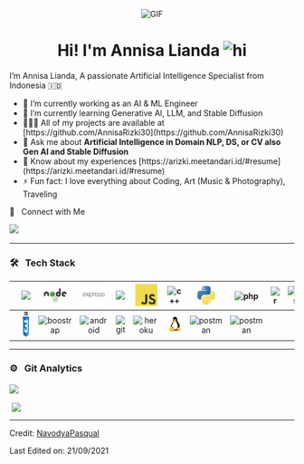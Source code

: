   <p align="center">
<img alt="GIF" src="https://github.com/arsentieva/arsentieva/blob/main/code.gif?raw=true" height="280">
 </p><p>
</p><h1 align="center"> Hi! I'm Annisa Lianda <img src="https://user-images.githubusercontent.com/1303154/88677602-1635ba80-d120-11ea-84d8-d263ba5fc3c0.gif" width="28px" alt="hi"></h1>
<p>I’m Annisa Lianda, A passionate Artificial Intelligence Specialist from Indonesia 🇮🇩</p>
<!-- TODO: Add last video link -->
<ul>
<li>🔭 I’m currently working as an AI & ML Engineer</li>
<li>🌱 I’m currently learning Generative AI, LLM, and Stable Diffusion</li>
<li>👩🏻‍💻 All of my projects are available at [https://github.com/AnnisaRizki30](https://github.com/AnnisaRizki30)</li>
<li>💬 Ask me about <strong>Artificial Intelligence in Domain NLP, DS, or CV also Gen AI and Stable Diffusion</strong>
<li>📄 Know about my experiences [https://arizki.meetandari.id/#resume](https://arizki.meetandari.id/#resume)
<li>⚡  Fun fact: I love everything about Coding, Art (Music & Photography), Traveling</li>
</ul>
<p>🤝 &nbsp; Connect with Me</p>
<p><a href="[https://www.linkedin.com/in/navodya-pasqual-11ba801b1/](https://www.linkedin.com/in/annisa-rizki-liliandari/)"><img src="https://img.shields.io/badge/linkedin-%230077B5.svg?&amp;style=for-the-badge&amp;logo=linkedin&amp;logoColor=white"></a>
<hr>
<h3 id="--tech-stack">🛠 &nbsp; Tech Stack</h3>





































<table><thead><tr><th align="center"><img src="https://raw.githubusercontent.com/devicons/devicon/master/icons/react/react-original-wordmark.svg" width="40"></th><th align="center"><img src="https://www.vectorlogo.zone/logos/springio/springio-icon.svg" width="40"></th><th align="center"><img src="https://raw.githubusercontent.com/devicons/devicon/master/icons/nodejs/nodejs-original-wordmark.svg" width="40"></th><th align="center"><img src="https://raw.githubusercontent.com/devicons/devicon/master/icons/express/express-original-wordmark.svg" width="40"></th><th align="center"><img src="https://www.vectorlogo.zone/logos/java/java-vertical.svg" width="40"></th><th align="center"><img src="https://raw.githubusercontent.com/devicons/devicon/master/icons/javascript/javascript-original.svg" width="40"></th><th align="center"><img src="https://raw.githubusercontent.com/coderjojo/coderjojo/master/img/cpp.png" alt="c++" width="40"></th><th align="center"><img src="https://raw.githubusercontent.com/devicons/devicon/master/icons/python/python-original.svg" alt="python" width="40"></th><th align="center"><img src="https://www.vectorlogo.zone/logos/php/php-ar21.svg" alt="php" width="40"></th><th align="center"><img src="https://www.vectorlogo.zone/logos/r-project/r-project-icon.svg" alt="r" width="40"></th><th align="center"><img src="https://www.vectorlogo.zone/logos/mysql/mysql-ar21.svg" alt="mysql" width="40"></th><th align="center"><img src="https://www.vectorlogo.zone/logos/mongodb/mongodb-icon.svg" alt="mongodb" width="40"></th><th align="center"><img src="https://www.vectorlogo.zone/logos/firebase/firebase-icon.svg" alt="firebase" width="40"></th><th align="center"><img src="https://www.vectorlogo.zone/logos/sqlite/sqlite-icon.svg" alt="sqlite" width="40"></th></tr></thead><tbody><tr><td align="center"><img src="https://raw.githubusercontent.com/devicons/devicon/master/icons/html5/html5-original-wordmark.svg" alt="html5" width="40"></td><td align="center"><img src="https://raw.githubusercontent.com/devicons/devicon/master/icons/css3/css3-original-wordmark.svg" alt="css3" width="45" height="45"></td><td align="center"><img src="https://www.vectorlogo.zone/logos/getbootstrap/getbootstrap-icon.svg" alt="boostrap" width="40"></td><td align="center"><img src="https://www.vectorlogo.zone/logos/android/android-icon.svg" alt="android" width="40"></td><td align="center"><img src="https://www.vectorlogo.zone/logos/git-scm/git-scm-icon.svg" alt="git" width="40"></td><td align="center"><img src="https://www.vectorlogo.zone/logos/heroku/heroku-icon.svg" alt="heroku" width="40"></td><td align="center"><img src="https://raw.githubusercontent.com/devicons/devicon/master/icons/linux/linux-original.svg" alt="linux" width="40"></td><td align="center"><img src="https://www.vectorlogo.zone/logos/getpostman/getpostman-icon.svg" alt="postman" width="40"></td><td align="center"><img src="https://www.vectorlogo.zone/logos/visualstudio_code/visualstudio_code-icon.svg" alt="postman" width="40"></td><td align="center"></td><td align="center"></td><td align="center"></td><td align="center"></td><td align="center"></td></tr></tbody></table>
<hr>
<h3 id="️--git-analytics">⚙️ &nbsp; Git Analytics</h3>
<p><img align="center" src="https://github-readme-stats.vercel.app/api?username=NavodyaPasqual&amp;theme=dark&amp;show_icons=true"></p>
<p>&nbsp;<img align="center" src="https://github-readme-stats.vercel.app/api/top-langs/?username=NavodyaPasqual&amp;theme=dark&amp;layout=compact" width="410"></p>
<hr>
<p>Credit: <a href="https://github.com/NavodyaPasqual">NavodyaPasqual</a></p>
<p>Last Edited on: 21/09/2021</p> 
